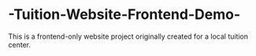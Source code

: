 # -Tuition-Website-Frontend-Demo-
This is a frontend-only website project originally created for a local tuition center.
